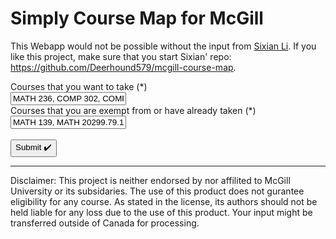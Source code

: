 # Simply Course Map for McGill
This Webapp would not be possible without the input from [Sixian Li](https://github.com/Deerhound579). If you like this project, make sure that you start Sixian' repo: https://github.com/Deerhound579/mcgill-course-map.

<html>
    <body>
        <form action="https://course-map.api.tianshome.com/" target="_blank" name="form" id="form1" method="get">
            <label for="courses">Courses that you want to take (*)</label><br>
            <input type="text" id="courses" name="courses" value="MATH 236, COMP 302, COMP 360"><br>
            <label for="courses_excluded">Courses that you are exempt from or have already taken (*)</label><br>
            <input type="text" id="courses_excluded" name="courses_excluded" value="MATH 139, MATH 20299.79.139.178"><br>
            <br>
            <input type="submit" value="Submit ✔️">
        </form>
    </body>
</html>


---
Disclaimer: This project is neither endorsed by nor affilited to McGill University or its subsidaries. The use of this product does not gurantee eligibility for any course. As stated in the license, its authors should not be held liable for any loss due to the use of this product. Your input might be transferred outside of Canada for processing.
